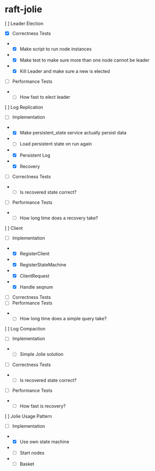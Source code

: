 # raft-jolie

[ ] Leader Election
- [X] Correctness Tests
- - [X] Make script to run node instances
- - [X] Make test to make sure more than one node cannot be leader
- - [X] Kill Leader and make sure a new is elected
- [ ] Performance Tests
- - [ ] How fast to elect leader

[ ] Log Replication
- [ ] Implementation
- - [X] Make persistent_state service actually persist data
- - [ ] Load persistent state on run again
- - [X] Persistent Log
- - [X] Recovery
- [ ] Correctness Tests
- - [ ] Is recovered state correct?
- [ ] Performance Tests
- - [ ] How long time does a recovery take?

[ ] Client
- [ ] Implementation
- - [X] RegisterClient
- - [X] RegisterStateMachine
- - [X] ClientRequest
- - [X] Handle seqnum
- [ ] Correctness Tests
- [ ] Performance Tests
- - [ ] How long time does a simple query take?

[ ] Log Compaction
- [ ] Implementation
- - [ ] Simple Jolie solution
- [ ] Correctness Tests
- - [ ] Is recovered state correct?
- [ ] Performance Tests
- - [ ] How fast is recovery?

[ ] Jolie Usage Pattern
- [ ] Implementation
- - [X] Use own state machine
- - [ ] Start nodes
- - [ ] Basket
